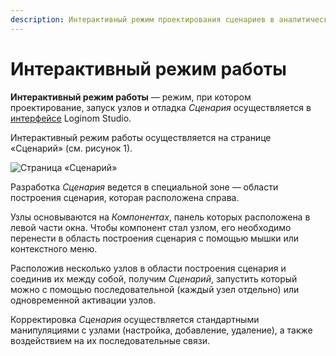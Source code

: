 ```yaml
---
description: Интерактивный режим проектирования сценариев в аналитической платформе Loginom. Стандартные действия пользователя при проектировании Сценария в Loginom. Компонент Loginom. Узел Loginom. Активация узлов Сценария.
---
```

# Интерактивный режим работы

**Интерактивный режим работы** — режим, при котором проектирование, запуск узлов и отладка *Сценария* осуществляется в [интерфейсе](./../interface/README.md) Loginom Studio.

Интерактивный режим работы осуществляется на странице «Сценарий» (см. рисунок 1).

![Страница «Сценарий»](./interactive-mode-1.png)

Разработка *Сценария* ведется в специальной зоне — области построения сценария, которая расположена справа.

Узлы основываются на *Компонентах*, панель которых расположена в левой части окна. Чтобы компонент стал узлом, его необходимо перенести в область построения сценария с помощью мышки или контекстного меню.  

Расположив несколько узлов в области построения сценария и соединив их между собой, получим *Сценарий*, запустить который можно с помощью последовательной (каждый узел отдельно) или одновременной активации узлов.

Корректировка *Сценария* осуществляется стандартными манипуляциями с узлами (настройка, добавление, удаление), а также воздействием на их последовательные связи.